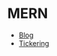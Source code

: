 # MERN
- [Blog](https://github.com/PorridgeSwim/blog)
- [Tickering](https://github.com/PorridgeSwim/Ticketing)
